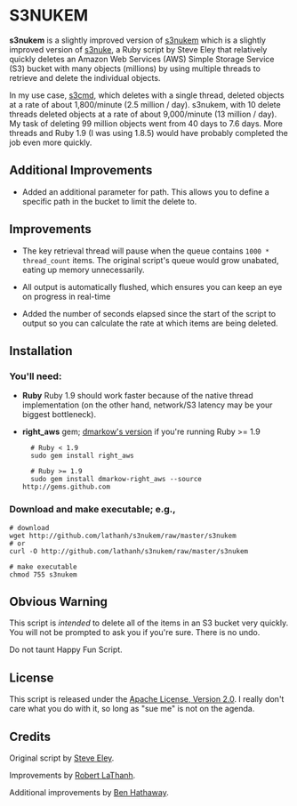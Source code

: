 S3NUKEM
=======

**s3nukem** is a slightly improved version of [s3nukem](https://github.com/lathanh/s3nukem) which is a slightly improved version of [s3nuke](http://github.com/SFEley/s3nuke/), a Ruby script by Steve Eley that relatively quickly deletes an Amazon Web Services (AWS) Simple Storage Service (S3) bucket with many objects (millions) by using multiple threads to retrieve and delete the individual objects.

In my use case, [s3cmd](http://s3tools.org/s3cmd), which deletes with a single thread, deleted objects at a rate of about 1,800/minute (2.5 million / day). s3nukem, with 10 delete threads deleted objects at a rate of about 9,000/minute (13 million / day). My task of deleting 99 million objects went from 40 days to 7.6 days. More threads and Ruby 1.9 (I was using 1.8.5) would have probably completed the job even more quickly.

Additional Improvements
------------

* Added an additional parameter for path. This allows you to define a specific path in the bucket to limit the delete to.


Improvements
------------

* The key retrieval thread will pause when the queue contains `1000 * thread_count` items. The original script's queue would grow unabated, eating up memory unnecessarily.

* All output is automatically flushed, which ensures you can keep an eye on progress in real-time

* Added the number of seconds elapsed since the start of the script to output so you can calculate the rate at which items are being deleted.


Installation
------------
### You'll need:

* **Ruby**
    Ruby 1.9 should work faster because of the native thread implementation (on the other hand, network/S3 latency may be your biggest bottleneck).

* **right\_aws** gem; [dmarkow's version](http://github.com/dmarkow/right_aws) if you're running Ruby >= 1.9

        # Ruby < 1.9
        sudo gem install right_aws

        # Ruby >= 1.9
        sudo gem install dmarkow-right_aws --source http://gems.github.com

### Download and make executable; e.g.,

    # download
    wget http://github.com/lathanh/s3nukem/raw/master/s3nukem
    # or
    curl -O http://github.com/lathanh/s3nukem/raw/master/s3nukem

    # make executable
    chmod 755 s3nukem


Obvious Warning
---------------
This script is _intended_ to delete all of the items in an S3 bucket very quickly. You will not be prompted to ask you if you're sure. There is no undo.

Do not taunt Happy Fun Script.


License
-------
This script is released under the [Apache License, Version 2.0](http://www.apache.org/licenses/LICENSE-2.0). I really don't care what you do with it, so long as "sue me" is not on the agenda.


Credits
-------
Original script by [Steve Eley](http://extraneous.org/).

Improvements by [Robert LaThanh](http://robertlathanh.com/2010/07/s3nukem-delete-large-amazon-s3-buckets/).

Additional improvements by [Ben Hathaway](http://hathology.com).

